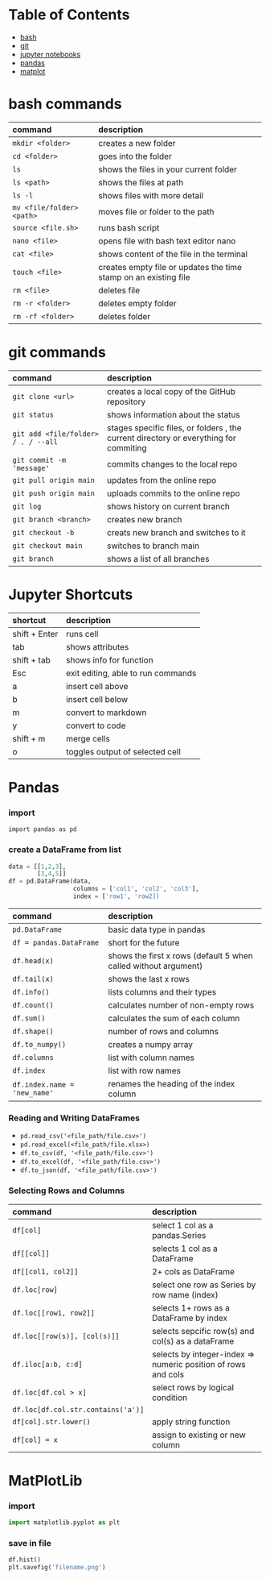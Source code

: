 # Table of Contents
- [bash](#bash)
- [git](#git)
- [jupyter notebooks](#jupyter)
- [pandas](#pandas)
- [matplot](#matplot)


# <a name = 'bash'></a>bash commands

command | description
:--- | :---
`mkdir <folder>` | creates a new folder
`cd <folder>`| goes into the folder
`ls`| shows the files in your current folder
`ls <path>` | shows the files at path
`ls -l`| shows files with more detail
`mv <file/folder> <path>` | moves file or folder to the path 
`source <file.sh>`| runs bash script
`nano <file>` | opens file with bash text editor nano
`cat <file>`| shows content of the file in the terminal
`touch <file>`| creates empty file or updates the time stamp on an existing file
`rm <file>`| deletes file
`rm -r <folder>`| deletes empty folder
`rm -rf <folder>`| deletes folder


# <a name = 'git'></a>git commands
command | description
:--- | :---
`git clone <url>`| creates a local copy of the GitHub repository
`git status`| shows information about the status
`git add <file/folder> / . / --all`| stages specific files, or folders , the current directory or everything for commiting
`git commit -m 'message'`| commits changes to the local repo
`git pull origin main`| updates from the online repo
`git push origin main`| uploads commits to the online repo
`git log`| shows history on current branch
`git branch <branch>`| creates new branch
`git checkout -b` <branch> | creats new branch and switches to it 
`git checkout main`| switches to branch main
`git branch`| shows a list of all branches



# <a name = 'jupyter'></a>Jupyter Shortcuts

shortcut | description
:--- | :---
shift + Enter | runs cell
tab | shows attributes
shift + tab | shows info for function
Esc | exit editing, able to run commands
a | insert cell above
b | insert cell below
m | convert to markdown
y | convert to code
shift + m | merge cells
o | toggles output of selected cell

# <a name = 'pandas'></a>Pandas

### import 
`import pandas as pd`

### create a DataFrame from list
```python
data = [[1,2,3],
        [3,4,5]]
df = pd.DataFrame(data,
                  columns = ['col1', 'col2', 'col3'],
                  index = ['row1', 'row2])
```

command | description
:--- | :---
`pd.DataFrame`| basic data type in pandas
`df = pandas.DataFrame`| short for the future 
`df.head(x)`| shows the first x rows (default 5 when called without argument)
`df.tail(x)`| shows the last x rows
`df.info()`| lists columns and their types
`df.count()`| calculates number of non-empty rows
`df.sum()`| calculates the sum of each column
`df.shape()`| number of rows and columns
`df.to_numpy()`| creates a numpy array 
`df.columns`|list with column names
`df.index`|list with row names 
`df.index.name = 'new_name'`|renames the heading of the index column 

### Reading and Writing DataFrames
- `pd.read_csv('<file_path/file.csv>')`
- `pd.read_excel(<file_path/file.xlsx>)`
- `df.to_csv(df, '<file_path/file.csv>')`
- `df.to_excel(df, '<file_path/file.csv>')`
- `df.to_json(df, '<file_path/file.csv>')`

### Selecting Rows and Columns

command | description
:--- | :---
`df[col]`| select 1 col as a pandas.Series
`df[[col]]`| selects 1 col as a DataFrame
`df[[col1, col2]]`| 2+ cols as DataFrame
`df.loc[row]`| select one row as Series by row name (index)
`df.loc[[row1, row2]]`| selects 1+ rows as a DataFrame by index
`df.loc[[row(s)], [col(s)]]`| selects sepcific row(s) and col(s) as a dataFrame
`df.iloc[a:b, c:d]`| selects by integer-index => numeric position of rows and cols 
`df.loc[df.col > x]`| select rows by logical condition
`df.loc[df.col.str.contains('a')]`| 
`df[col].str.lower()`| apply string function
`df[col] = x`| assign to existing or new column


# <a name = 'matplot'></a>MatPlotLib

### import 
```python 
import matplotlib.pyplot as plt
```
### save in file 
```python
df.hist()
plt.savefig('filename.png')
```
